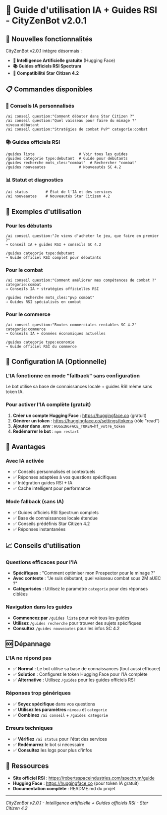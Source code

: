 # 🤖 Guide d'utilisation IA + Guides RSI - CityZenBot v2.0.1

## 🚀 Nouvelles fonctionnalités

CityZenBot v2.0.1 intègre désormais :
- **🤖 Intelligence Artificielle gratuite** (Hugging Face)
- **📚 Guides officiels RSI Spectrum** 
- **🌌 Compatibilité Star Citizen 4.2**

## 📋 Commandes disponibles

### 🤖 Conseils IA personnalisés
```
/ai conseil question:"Comment débuter dans Star Citizen ?"
/ai conseil question:"Quel vaisseau pour faire du minage ?" niveau:débutant
/ai conseil question:"Stratégies de combat PvP" categorie:combat
```

### 📚 Guides officiels RSI
```
/guides liste                    # Voir tous les guides
/guides categorie type:debutant  # Guide pour débutants
/guides recherche mots_cles:"combat"  # Rechercher "combat"
/guides nouveautes               # Nouveautés SC 4.2
```

### 📊 Statut et diagnostics
```
/ai status        # État de l'IA et des services
/ai nouveautes    # Nouveautés Star Citizen 4.2
```

## 🎯 Exemples d'utilisation

### Pour les débutants
```
/ai conseil question:"Je viens d'acheter le jeu, que faire en premier ?"
→ Conseil IA + guides RSI + conseils SC 4.2

/guides categorie type:debutant
→ Guide officiel RSI complet pour débutants
```

### Pour le combat
```
/ai conseil question:"Comment améliorer mes compétences de combat ?" categorie:combat
→ Conseils IA + stratégies officielles RSI

/guides recherche mots_cles:"pvp combat"
→ Guides RSI spécialisés en combat
```

### Pour le commerce
```
/ai conseil question:"Routes commerciales rentables SC 4.2" categorie:commerce
→ Conseils IA + données économiques actuelles

/guides categorie type:economie
→ Guide officiel RSI du commerce
```

## 🔧 Configuration IA (Optionnelle)

### L'IA fonctionne en mode "fallback" sans configuration
Le bot utilise sa base de connaissances locale + guides RSI même sans token IA.

### Pour activer l'IA complète (gratuit)
1. **Créer un compte Hugging Face** : https://huggingface.co (gratuit)
2. **Générer un token** : https://huggingface.co/settings/tokens (rôle "read")
3. **Ajouter dans .env** : `HUGGINGFACE_TOKEN=hf_votre_token`
4. **Redémarrer le bot** : `npm restart`

## 🎉 Avantages

### Avec IA activée
- ✅ Conseils personnalisés et contextuels
- ✅ Réponses adaptées à vos questions spécifiques
- ✅ Intégration guides RSI + IA
- ✅ Cache intelligent pour performance

### Mode fallback (sans IA)
- ✅ Guides officiels RSI Spectrum complets
- ✅ Base de connaissances locale étendue
- ✅ Conseils prédéfinis Star Citizen 4.2
- ✅ Réponses instantanées

## 📈 Conseils d'utilisation

### Questions efficaces pour l'IA
- **Spécifiques** : "Comment optimiser mon Prospector pour le minage ?"
- **Avec contexte** : "Je suis débutant, quel vaisseau combat sous 2M aUEC ?"
- **Catégorisées** : Utilisez le paramètre `categorie` pour des réponses ciblées

### Navigation dans les guides
- **Commencez par** `/guides liste` pour voir tous les guides
- **Utilisez** `/guides recherche` pour trouver des sujets spécifiques
- **Consultez** `/guides nouveautes` pour les infos SC 4.2

## 🆘 Dépannage

### L'IA ne répond pas
- ✅ **Normal** : Le bot utilise sa base de connaissances (tout aussi efficace)
- ✅ **Solution** : Configurez le token Hugging Face pour l'IA complète
- ✅ **Alternative** : Utilisez `/guides` pour les guides officiels RSI

### Réponses trop génériques
- ✅ **Soyez spécifique** dans vos questions
- ✅ **Utilisez les paramètres** `niveau` et `categorie`
- ✅ **Combinez** `/ai conseil` + `/guides categorie`

### Erreurs techniques
- ✅ **Vérifiez** `/ai status` pour l'état des services
- ✅ **Redémarrez** le bot si nécessaire
- ✅ **Consultez** les logs pour plus d'infos

## 🔗 Ressources

- **Site officiel RSI** : https://robertsspaceindustries.com/spectrum/guide
- **Hugging Face** : https://huggingface.co (pour token IA gratuit)
- **Documentation complète** : README.md du projet

---

*CityZenBot v2.0.1 - Intelligence artificielle + Guides officiels RSI - Star Citizen 4.2*
